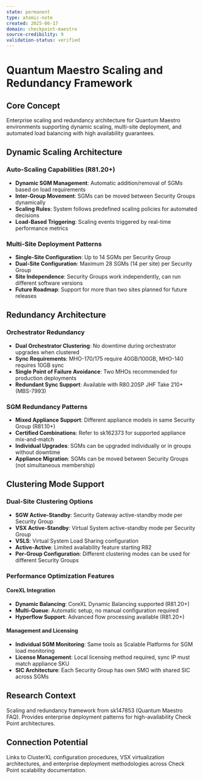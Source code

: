 ```yaml
---
state: permanent
type: atomic-note
created: 2025-06-17
domain: checkpoint-maestro
source-credibility: 9
validation-status: verified
---
```


# Quantum Maestro Scaling and Redundancy Framework

## Core Concept

Enterprise scaling and redundancy architecture for Quantum Maestro environments supporting dynamic scaling, multi-site deployment, and automated load balancing with high availability guarantees.

## Dynamic Scaling Architecture

### Auto-Scaling Capabilities (R81.20+)
- **Dynamic SGM Management**: Automatic addition/removal of SGMs based on load requirements
- **Inter-Group Movement**: SGMs can be moved between Security Groups dynamically
- **Scaling Rules**: System follows predefined scaling policies for automated decisions
- **Load-Based Triggering**: Scaling events triggered by real-time performance metrics

### Multi-Site Deployment Patterns
- **Single-Site Configuration**: Up to 14 SGMs per Security Group
- **Dual-Site Configuration**: Maximum 28 SGMs (14 per site) per Security Group
- **Site Independence**: Security Groups work independently, can run different software versions
- **Future Roadmap**: Support for more than two sites planned for future releases

## Redundancy Architecture

### Orchestrator Redundancy
- **Dual Orchestrator Clustering**: No downtime during orchestrator upgrades when clustered
- **Sync Requirements**: MHO-170/175 require 40GB/100GB, MHO-140 requires 10GB sync
- **Single Point of Failure Avoidance**: Two MHOs recommended for production deployments
- **Redundant Sync Support**: Available with R80.20SP JHF Take 210+ (MBS-7993)

### SGM Redundancy Patterns
- **Mixed Appliance Support**: Different appliance models in same Security Group (R81.10+)
- **Certified Combinations**: Refer to sk162373 for supported appliance mix-and-match
- **Individual Upgrades**: SGMs can be upgraded individually or in groups without downtime
- **Appliance Migration**: SGMs can be moved between Security Groups (not simultaneous membership)

## Clustering Mode Support

### Dual-Site Clustering Options
- **SGW Active-Standby**: Security Gateway active-standby mode per Security Group
- **VSX Active-Standby**: Virtual System active-standby mode per Security Group
- **VSLS**: Virtual System Load Sharing configuration
- **Active-Active**: Limited availability feature starting R82
- **Per-Group Configuration**: Different clustering modes can be used for different Security Groups

### Performance Optimization Features

#### CoreXL Integration
- **Dynamic Balancing**: CoreXL Dynamic Balancing supported (R81.20+)
- **Multi-Queue**: Automatic setup, no manual configuration required
- **Hyperflow Support**: Advanced flow processing available (R81.20+)

#### Management and Licensing
- **Individual SGM Monitoring**: Same tools as Scalable Platforms for SGM load monitoring
- **License Management**: Local licensing method required, sync IP must match appliance SKU
- **SIC Architecture**: Each Security Group has own SMO with shared SIC across SGMs

## Research Context

Scaling and redundancy framework from sk147853 (Quantum Maestro FAQ). Provides enterprise deployment patterns for high-availability Check Point architectures.

## Connection Potential

Links to ClusterXL configuration procedures, VSX virtualization architectures, and enterprise deployment methodologies across Check Point scalability documentation.